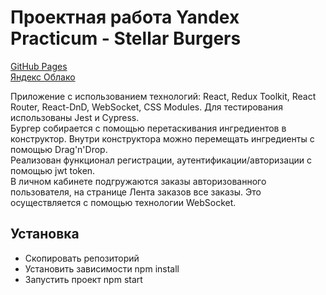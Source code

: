 # Проектная работа Yandex Practicum - Stellar Burgers

[GitHub Pages](https://avanire.github.io/react-burger/index.html) <br>
[Яндекс Облако](http://158.160.24.92/)

Приложение с использованием технологий: React, Redux Toolkit, React Router, React-DnD, WebSocket, CSS Modules. Для тестирования использованы Jest и Cypress.
<br>
Бургер собирается с помощью перетаскивания ингредиентов в конструктор. Внутри конструктора можно перемещать ингредиенты с помощью Drag'n'Drop.
<br>
Реализован функционал регистрации, аутентификации/авторизации с помощью jwt token.
<br>
В личном кабинете подгружаются заказы авторизованного пользователя, на странице Лента заказов все заказы. Это осуществляется с помощью технологии WebSocket.


## Установка
* Скопировать репозиторий
* Установить зависимости npm install
* Запустить проект npm start